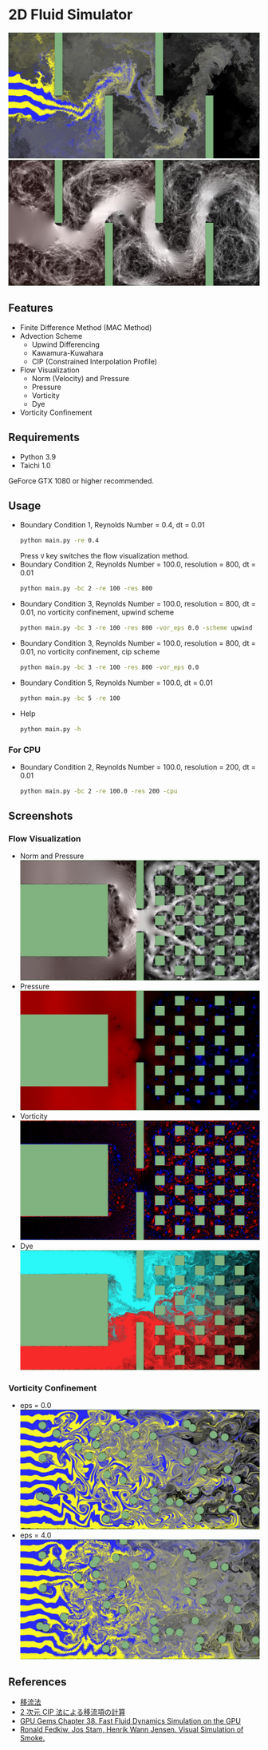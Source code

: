 # 2D Fluid Simulator

![baundary_condition_2_dye](./images/bc2_res1600_re100_cip_vc4_dye.jpg)
![baundary_condition_2_norm](./images/bc2_res1600_re100_cip_vc4_norm.jpg)

## Features

- Finite Difference Method (MAC Method)
- Advection Scheme
  - Upwind Differencing
  - Kawamura-Kuwahara
  - CIP (Constrained Interpolation Profile)
- Flow Visualization
  - Norm (Velocity) and Pressure
  - Pressure
  - Vorticity
  - Dye
- Vorticity Confinement

## Requirements

- Python 3.9
- Taichi 1.0

GeForce GTX 1080 or higher recommended.

## Usage

- Boundary Condition 1, Reynolds Number = 0.4, dt = 0.01
  ```bash
  python main.py -re 0.4
  ```
  Press `V` key switches the flow visualization method.
- Boundary Condition 2, Reynolds Number = 100.0, resolution = 800, dt = 0.01
  ```bash
  python main.py -bc 2 -re 100 -res 800
  ```
- Boundary Condition 3, Reynolds Number = 100.0, resolution = 800, dt = 0.01, no vorticity confinement, upwind scheme
  ```bash
  python main.py -bc 3 -re 100 -res 800 -vor_eps 0.0 -scheme upwind
  ```
- Boundary Condition 3, Reynolds Number = 100.0, resolution = 800, dt = 0.01, no vorticity confinement, cip scheme
  ```bash
  python main.py -bc 3 -re 100 -res 800 -vor_eps 0.0
  ```
- Boundary Condition 5, Reynolds Number = 100.0, dt = 0.01
  ```bash
  python main.py -bc 5 -re 100
  ```
- Help
  ```bash
  python main.py -h
  ```

### For CPU

- Boundary Condition 2, Reynolds Number = 100.0, resolution = 200, dt = 0.01
  ```bash
  python main.py -bc 2 -re 100.0 -res 200 -cpu
  ```

## Screenshots

### Flow Visualization

- Norm and Pressure
  ![norm_and_pressure](./images/bc4_res800_re100_cip_vc4_norm.jpg)
- Pressure
  ![pressure](./images/bc4_res800_re100_cip_vc4_pressure.jpg)
- Vorticity
  ![vorticity](./images/bc4_res800_re100_cip_vc4_vorticity.jpg)
- Dye
  ![dye](./images/bc4_res800_re100_cip_vc4_dye.jpg)

### Vorticity Confinement

- eps = 0.0
  ![no_vorticity_confinement](./images/bc3_res800_re1000_cip_vc0_dye.jpg)
- eps = 4.0
  ![vorticity_confinement](./images/bc3_res800_re1000_cip_vc4_dye.jpg)

## References

- [移流法](http://www.slis.tsukuba.ac.jp/~fujisawa.makoto.fu/cgi-bin/wiki/index.php?%B0%DC%CE%AE%CB%A1)
- [2 次元 CIP 法による移流項の計算](https://i-ric.org/yasu/nbook2/04_Chapt04.html#cip)
- [GPU Gems Chapter 38. Fast Fluid Dynamics Simulation on the GPU
  ](https://developer.nvidia.com/gpugems/gpugems/part-vi-beyond-triangles/chapter-38-fast-fluid-dynamics-simulation-gpu)
- [Ronald Fedkiw, Jos Stam, Henrik Wann Jensen. Visual Simulation of Smoke.](https://web.stanford.edu/class/cs237d/smoke.pdf)
